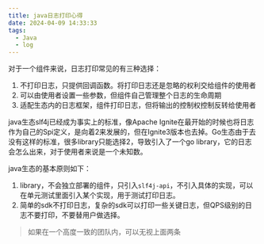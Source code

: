 ```yaml
---
title: java日志打印心得
date: 2024-04-09 14:33:33
tags:
  - Java
  - log
---
```


对于一个组件来说，日志打印常见的有三种选择：
1. 不打印日志，只提供回调函数。将打印日志还是忽略的权利交给组件的使用者
2. 可以由使用者设置一些参数，但组件自己管理整个日志的生命周期
3. 适配生态内的日志框架，组件打印日志，但将输出的控制权控制反转给使用者

java生态slf4j已经成为事实上的标准，像Apache Ignite在最开始的时候也将日志作为自己的Spi定义，是向着2来发展的，但在Ignite3版本也去掉。Go生态由于去没有这样的标准，很多library只能选择2，导致引入了一个go library，它的日志会怎么出来，对于使用者来说是一个未知数。

java生态的基本原则如下：

1. library，不会独立部署的组件，只引入`slf4j-api`，不引入具体的实现，可以在单元测试里面引入某个实现，用于测试打印日志。
2. 简单的sdk不打印日志，复杂的sdk可以打印一些关键日志，但QPS级别的日志不要打印，不要替用户做选择。 

> 如果在一个高度一致的团队内，可以无视上面两条
